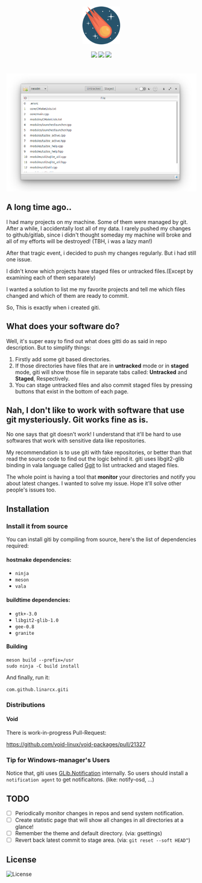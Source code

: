 <h4 align="center">
    <img src="data/assets/mascot.svg" align="center" width="100"/>
</h4>

<h4 align="center">
  <img src="https://img.shields.io/github/languages/top/LinArcX/giti.svg"/>  <img src="https://img.shields.io/github/repo-size/LinArcX/giti.svg"/>  <img src="https://img.shields.io/github/tag/LinArcX/giti.svg?colorB=green"/>
</h4>

<h1 align="center">
    <img src="data/assets/shot.png" align="center" width="800"/>
</h1>

## A long time ago..
I had many projects on my machine.
Some of them were managed by git.
After a while, I accidentally lost all of my data.
I rarely pushed my changes to github/gitlab, since i didn't thought someday my machine will broke and all of my efforts will be destroyed! (TBH, i was a lazy man!)

After that tragic event, i decided to push my changes regularly. But i had still one issue.

I didn't know which projects have staged files or untracked files.(Except by examining each of them separately)

I wanted a solution to list me my favorite projects and tell me which files changed and which of them are ready to commit.

So, This is exactly when i created giti.

## What does your software do?
Well, it's super easy to find out what does gitti do as said in repo description. But to simplify things:
1. Firstly add some git based directories.
2. If those directories have files that are in __untracked__ mode or in __staged__ mode, giti will show those file in separate tabs called: __Untracked__ and __Staged__, Respectively.
3. You can stage untracked files and also commit staged files by pressing buttons that exist in the bottom of each page.

## Nah, I don't like to work with software that use git mysteriously. Git works fine as is.
No one says that git doesn't work!
I understand that it'll be hard to use softwares that work with sensitive data like repositories.

My recommendation is to use giti with fake repositories, or better than that read the source code to find out the logic behind it.
giti uses libgit2-glib binding in vala language called [Ggit](https://valadoc.org/libgit2-glib-1.0/Ggit.html) to list untracked and staged files.

The whole point is having a tool that __monitor__ your directories and notify you about latest changes.
I wanted to solve my issue. Hope it'll solve other people's issues too.


## Installation
### Install it from source
You can install giti by compiling from source, here's the list of dependencies required:

#### hostmake dependencies:
 - `ninja`
 - `meson`
 - `vala`

#### buildtime dependencies:
 - `gtk+-3.0`
 - `libgit2-glib-1.0`
 - `gee-0.8`
 - `granite`

#### Building
```
meson build --prefix=/usr
sudo ninja -C build install
```
And finally, run it:

`com.github.linarcx.giti`

### Distributions
#### Void

There is work-in-progress Pull-Request:

https://github.com/void-linux/void-packages/pull/21327


### Tip for Windows-manager's Users
Notice that, giti uses [GLib.Notification](https://valadoc.org/gio-2.0/GLib.Notification.html) internally. So users should install a `notification agent` to get notificaitons. (like: notify-osd, ...)

## TODO
- [ ] Periodically monitor changes in repos and send system notification.
- [ ] Create statistic page that will show all changes in all directories at a glance!
- [ ] Remember the theme and default directory. (via: gsettings)
- [ ] Revert back latest commit to stage area. (via: `git reset --soft HEAD^`)

## License
![License](https://img.shields.io/github/license/LinArcX/giti.svg)

